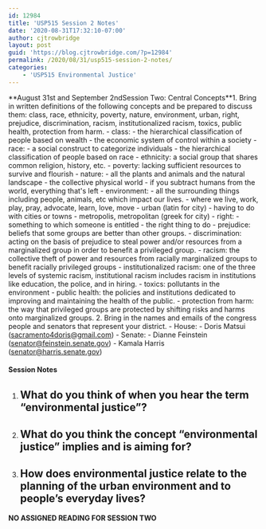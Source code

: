```yaml
---
id: 12984
title: 'USP515 Session 2 Notes'
date: '2020-08-31T17:32:10-07:00'
author: cjtrowbridge
layout: post
guid: 'https://blog.cjtrowbridge.com/?p=12984'
permalink: /2020/08/31/usp515-session-2-notes/
categories:
    - 'USP515 Environmental Justice'
---
```


**<span class="">August 31st and September 2nd</span><span class="">Session Two: Central Concepts</span>**1. <span class="">Bring in written definitions of the following concepts and be prepared to discuss them: class, race, ethnicity, poverty, nature, environment, urban, right, prejudice, discrimination, racism, institutionalized racism, toxics, public health, protection from harm.</span>
    - <span class="">class: </span>
        - <span class="">the hierarchical classification of people based on wealth</span>
        - the economic system of control within a society
    - <span class="">race: </span>
        - a social construct to categorize individuals
        - <span class="">the hierarchical classification of people based on race</span>
    - <span class="">ethnicity: a social group that shares common religion, history, etc.</span>
    - <span class="">poverty: lacking sufficient resources to survive and flourish</span>
    - <span class="">nature: </span>
        - <span class="">all the plants and animals and the natural landscape</span>
        - the collective physical world
        - if you subtract humans from the world, everything that's left
    - <span class="">environment: </span>
        - <span class="">all the surrounding things including people, animals, etc which impact our lives.</span>
        - where we live, work, play, pray, advocate, learn, love, move
    - <span class="">urban (latin for city)</span>
        - having to do with cities or towns
        - metropolis, metropolitan (greek for city)
    - <span class="">right: </span>
        - <span class="">something to which someone is entitled</span>
        - the right thing to do
    - <span class="">prejudice: beliefs that some groups are better than other groups.</span>
    - <span class="">discrimination: acting on the basis of prejudice to steal power and/or resources from a marginalized group in order to benefit a privileged group.</span>
    - <span class="">racism: the collective theft of power and resources from racially marginalized groups to benefit racially privileged groups</span>
    - <span class="">institutionalized racism: one of the three levels of systemic racism, institutional racism includes racism in institutions like education, the police, and in hiring.</span>
    - <span class="">toxics: pollutants in the environment</span>
    - <span class="">public health: the policies and institutions dedicated to improving and maintaining the health of the public.</span>
    - <span class="">protection from harm: the way that privileged groups are protected by shifting risks and harms onto marginalized groups.</span>
2. <span class="">Bring in the names and emails of the congress people and senators that represent your district. </span>
    - House: 
        - Doris Matsui (<sacramento4doris@gmail.com>)
    - Senate: 
        - Dianne Feinstein (<senator@feinstein.senate.gov>)
        - Kamala Harris (<senator@harris.senate.gov>)

#### Session Notes

1. <span class="">What do you think of when you hear the term “environmental justice”?</span>
    -
2. <span class="">What do you think the concept “environmental justice” implies and is aiming for?</span>
    -
3. <span class="">How does environmental justice relate to the planning of the urban environment and to people’s everyday lives?</span>
    -

**<span class="">NO ASSIGNED READING FOR SESSION TWO</span>**